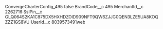 <?xml version="1.0" encoding="UTF-8"?>
<CustomMetadata xmlns="http://soap.sforce.com/2006/04/metadata" xmlns:xsi="http://www.w3.org/2001/XMLSchema-instance" xmlns:xsd="http://www.w3.org/2001/XMLSchema">
    <label>ConvergeCharterConfig_495</label>
    <protected>false</protected>
    <values>
        <field>BrandCode__c</field>
        <value xsi:type="xsd:string">495</value>
    </values>
    <values>
        <field>MerchantId__c</field>
        <value xsi:type="xsd:string">2262716</value>
    </values>
    <values>
        <field>SslPin__c</field>
        <value xsi:type="xsd:string">GLQ064S2KA1C875DX5HXHDZOID909NFT9QW6ZJJG0QEN3LZE5UA8KOQZZZ1GS8VU</value>
    </values>
    <values>
        <field>UserId__c</field>
        <value xsi:type="xsd:string">8039573491web</value>
    </values>
</CustomMetadata>
